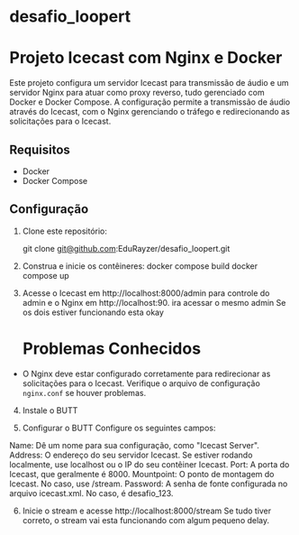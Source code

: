 # desafio_loopert

# Projeto Icecast com Nginx e Docker

Este projeto configura um servidor Icecast para transmissão de áudio e um servidor Nginx para atuar como proxy reverso, tudo gerenciado com Docker e Docker Compose. A configuração permite a transmissão de áudio através do Icecast, com o Nginx gerenciando o tráfego e redirecionando as solicitações para o Icecast.
## Requisitos

- Docker
- Docker Compose
## Configuração

1. Clone este repositório:

   git clone git@github.com:EduRayzer/desafio_loopert.git

2. Construa e inicie os contêineres:
   docker compose build
   docker compose up

3. Acesse o Icecast em http://localhost:8000/admin para controle do admin e o Nginx em http://localhost:90. ira acessar o mesmo admin
   Se os dois estiver funcionando esta okay
   # Problemas Conhecidos

- O Nginx deve estar configurado corretamente para redirecionar as solicitações para o Icecast. Verifique o arquivo de configuração `nginx.conf` se houver problemas.

4. Instale o BUTT
  
5. Configurar o BUTT
   Configure os seguintes campos:

Name: Dê um nome para sua configuração, como "Icecast Server".
Address: O endereço do seu servidor Icecast. Se estiver rodando localmente, use localhost ou o IP do seu contêiner Icecast.
Port: A porta do Icecast, que geralmente é 8000.
Mountpoint: O ponto de montagem do Icecast. No caso, use /stream.
Password: A senha de fonte configurada no arquivo icecast.xml. No caso, é desafio_123.

6. Inicie o stream e acesse http://localhost:8000/stream
   Se tudo tiver correto, o stream vai esta funcionando com algum pequeno delay.

